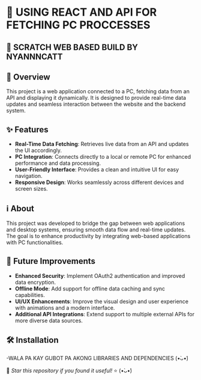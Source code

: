 # 🚀 USING REACT AND API FOR FETCHING PC PROCCESSES 
## 🌟 SCRATCH WEB BASED BUILD BY NYANNNCATT

## 🌟 Overview
This project is a web application connected to a PC, fetching data from an API and displaying it dynamically. It is designed to provide real-time data updates and seamless interaction between the website and the backend system.

## ✨ Features
-  **Real-Time Data Fetching**: Retrieves live data from an API and updates the UI accordingly.
-  **PC Integration**: Connects directly to a local or remote PC for enhanced performance and data processing.
-  **User-Friendly Interface**: Provides a clean and intuitive UI for easy navigation.
-  **Responsive Design**: Works seamlessly across different devices and screen sizes.

## ℹ️ About
This project was developed to bridge the gap between web applications and desktop systems, ensuring smooth data flow and real-time updates. The goal is to enhance productivity by integrating web-based applications with PC functionalities.

## 🔮 Future Improvements
-  **Enhanced Security**: Implement OAuth2 authentication and improved data encryption.
-  **Offline Mode**: Add support for offline data caching and sync capabilities.
-  **UI/UX Enhancements**: Improve the visual design and user experience with animations and a modern interface.
-  **Additional API Integrations**: Extend support to multiple external APIs for more diverse data sources.

## 🛠️ Installation
   -WALA PA KAY GUBOT PA AKONG LIBRARIES AND DEPENDENCIES (•̀ᴗ•́)



🌟 _Star this repository if you found it useful!_ ⭐ (•̀ᴗ•́)

